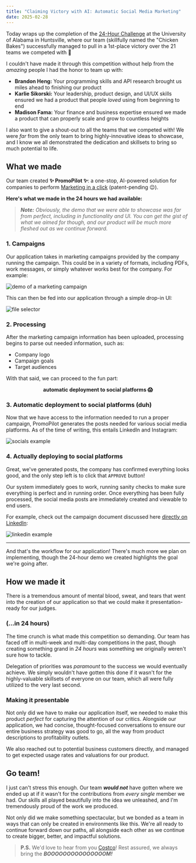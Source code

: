```yaml
---
title: "Claiming Victory with AI: Automatic Social Media Marketing"
date: 2025-02-28
---
```


Today wraps up the completion of the [24-Hour Challenge](https://www.uah.edu/business/orgs/24-hour-challenge) at the University of Alabama in Huntsville, where our team (skillfully named the "Chicken Bakes") successfully managed to pull in a 1st-place victory over the 21 teams we competed with :partying_face:

I couldn't have made it through this competition without help from the *amazing* people I had the honor to team up with:
- **Brandon Heng:** Your programming skills and API research brought us miles ahead to finishing our product
- **Karlie Sikorski:** Your leadership, product design, and UI/UX skills ensured we had a product that people *loved* using from beginning to end
- **Madison Fama:** Your finance and business expertise ensured we made a product that can properly scale and grow to countless heights

I also want to give a shout-out to all the teams that we competed with! We were *far* from the only team to bring highly-innovative ideas to showcase, and I know we all demonstrated the dedication and skillsets to bring so much potential to life.

## What we made
Our team created **:sparkles: PromoPilot :sparkles:**: a one-stop, AI-powered solution for companies to perform [Marketing in a click](https://www.linkedin.com/company/promo-pilot/?viewAsMember=true) (patent-pending :wink:).

**Here's what we made in the 24 hours we had available:**

> ***Note:** Obviously, the demo that we were able to showcase was far from perfect, including in functionality and UI. You can get the gist of what we aimed for though, and our product will be much more fleshed out as we continue forward.*

### 1. Campaigns
Our application takes in marketing campaigns provided by the company running the campaign. This could be in a variety of formats, including PDFs, work messages, or simply whatever works best for the company. For example:

![demo of a marketing campaign](/posts/claiming-victory-with-ai-automatic-social-media-marketing/campaign-demo.png)

This can then be fed into our application through a simple drop-in UI:

![file selector](/posts/claiming-victory-with-ai-automatic-social-media-marketing/file-selector.png)

### 2. Processing
After the marketing campaign information has been uploaded, processing begins to parse out needed information, such as:
- Company logo
- Campaign goals
- Target audiences

With that said, we can proceed to the fun part:

<div style="text-align: center">

**automatic deployment to social platforms :scream:**

</div>

### 3. Automatic deployment to social platforms (duh)
Now that we have access to the information needed to run a proper campaign, PromoPilot generates the posts needed for various social media platforms. As of the time of writing, this entails LinkedIn and Instagram:

![socials example](/posts/claiming-victory-with-ai-automatic-social-media-marketing/socials-example.png)

### 4. Actually deploying to social platforms
Great, we've generated posts, the company has confirmed everything looks good, and the only step left is to click that `APPROVE` button!

Our system immediately goes to work, running sanity checks to make sure everything is perfect and in running order. Once everything has been fully processed, the social media posts are immediately created and viewable to end users.

For example, check out the campaign document discussed here [directly on LinkedIn](https://www.linkedin.com/feed/update/urn:li:activity:7301357547041525760/):

![linkedin example](/posts/claiming-victory-with-ai-automatic-social-media-marketing/linkedin-example.png)

---

And that's the workflow for our application! There's much more we plan on implementing, though the 24-hour demo we created highlights the goal we're going after.

## How we made it
There is a tremendous amount of mental blood, sweat, and tears that went into the creation of our application so that we could make it presentation-ready for our judges.

### (...in 24 hours)
The time crunch is what made this competition so demanding. Our team has faced off in multi-week and multi-day competitions in the past, though creating something grand in *24 hours* was something we originally weren't sure how to tackle.

Delegation of priorities was *paramount* to the success we would eventually achieve. We simply wouldn't have gotten this done if it wasn't for the highly-valuable skillsets of everyone on our team, which all were fully utilized to the very last second.

### Making it presentable
Not only did we have to make our application itself, we needed to make this product *perfect* for capturing the attention of our critics. Alongside our application, we had concise, thought-focused conversations to ensure our entire business strategy was good to go, all the way from product descriptions to profitability outlets.

We also reached out to potential business customers directly, and managed to get expected usage rates and valuations for our product.

## Go team!
I just can't stress this enough. Our team ***would not*** have gotten where we ended up at if it wasn't for the contributions from *every single* member we had. Our skills all played beautifully into the idea we unleashed, and I'm tremendously proud of the work we produced.

Not only did we make something spectacular, but we bonded as a team in ways that can only be created in environments like this. We're all ready to continue forward down our paths, all alongside each other as we continue to create bigger, better, and impactful solutions.

> **P.S.** We'd love to hear from you [Costco](https://www.linkedin.com/company/costco-wholesale)! Rest assured, we always bring the ***BOOOOOOOOOOOOOOOM!***
